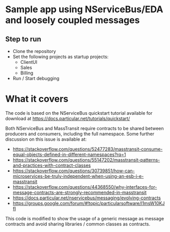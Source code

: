 # Sample app using NServiceBus/EDA and loosely coupled messages

## Step to run
 - Clone the repository
 - Set the following projects as startup projects:
    - ClientUI
    - Sales
    - Billing
 - Run / Start debugging
 
 # What it covers
 
 The code is based on the NServiceBus quickstart tutorial available for download at https://docs.particular.net/tutorials/quickstart/

 Both NServiceBus and MassTransit require contracts to be shared between producers and consumers, including the full namespace.
 Some further discussion on this issue is available at:
 
  - https://stackoverflow.com/questions/52477283/masstransit-consume-equal-objects-defined-in-different-namespaces?rq=1
  - https://stackoverflow.com/questions/55147202/masstransit-patterns-and-practices-with-contract-classes
  - https://stackoverflow.com/questions/30739851/how-can-microservices-be-truly-independent-when-using-an-esb-i-e-masstransit
  - https://stackoverflow.com/questions/44368550/why-interfaces-for-message-contracts-are-strongly-recommended-in-masstransit
  - https://docs.particular.net/nservicebus/messaging/evolving-contracts
  - https://groups.google.com/forum/#!topic/particularsoftware/l1msW10KJfI

This code is modified to show the usage of a generic message as message contracts and avoid sharing libraries / common classes as contracts.
